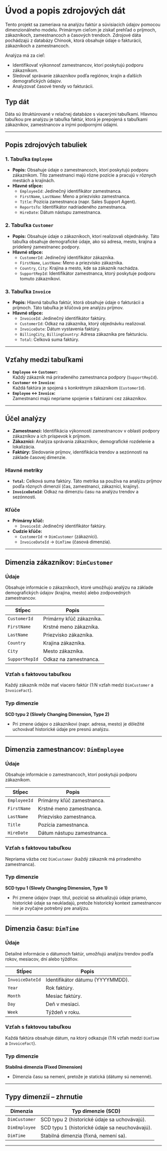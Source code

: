 # Úvod a popis zdrojových dát
Tento projekt sa zameriava na analýzu faktúr a súvisiacich údajov pomocou dimenzionálneho modelu. Primárnym cieľom je získať prehľad o príjmoch, zákazníkoch, zamestnancoch a časových trendoch. Zdrojové dáta pochádzajú z databázy Chinook, ktorá obsahuje údaje o fakturácii, zákazníkoch a zamestnancoch. 

Analýza má za cieľ:
- Identifikovať výkonnosť zamestnancov, ktorí poskytujú podporu zákazníkom.
- Sledovať správanie zákazníkov podľa regiónov, krajín a ďalších demografických údajov.
- Analyzovať časové trendy vo fakturácii.

## Typ dát
Dáta sú štruktúrované v relačnej databáze s viacerými tabuľkami. Hlavnou tabuľkou pre analýzu je tabuľka faktúr, ktorá je prepojená s tabuľkami zákazníkov, zamestnancov a inými podpornými údajmi.

---

## Popis zdrojových tabuliek

### 1. **Tabuľka `Employee`**
- **Popis:** Obsahuje údaje o zamestnancoch, ktorí poskytujú podporu zákazníkom. Títo zamestnanci majú rôzne pozície a pracujú v rôznych mestách a krajinách.
- **Hlavné stĺpce:**
  - `EmployeeId`: Jedinečný identifikátor zamestnanca.
  - `FirstName`, `LastName`: Meno a priezvisko zamestnanca.
  - `Title`: Pozícia zamestnanca (napr. Sales Support Agent).
  - `ReportsTo`: Identifikátor nadriadeného zamestnanca.
  - `HireDate`: Dátum nástupu zamestnanca.

### 2. **Tabuľka `Customer`**
- **Popis:** Obsahuje údaje o zákazníkoch, ktorí realizovali objednávky. Táto tabuľka obsahuje demografické údaje, ako sú adresa, mesto, krajina a pridelený zamestnanec podpory.
- **Hlavné stĺpce:**
  - `CustomerId`: Jedinečný identifikátor zákazníka.
  - `FirstName`, `LastName`: Meno a priezvisko zákazníka.
  - `Country`, `City`: Krajina a mesto, kde sa zákazník nachádza.
  - `SupportRepId`: Identifikátor zamestnanca, ktorý poskytuje podporu tomuto zákazníkovi.

### 3. **Tabuľka `Invoice`**
- **Popis:** Hlavná tabuľka faktúr, ktorá obsahuje údaje o fakturácii a príjmoch. Táto tabuľka je kľúčová pre analýzu príjmov.
- **Hlavné stĺpce:**
  - `InvoiceId`: Jedinečný identifikátor faktúry.
  - `CustomerId`: Odkaz na zákazníka, ktorý objednávku realizoval.
  - `InvoiceDate`: Dátum vystavenia faktúry.
  - `BillingCity`, `BillingCountry`: Adresa zákazníka pre fakturáciu.
  - `Total`: Celková suma faktúry.

---

## Vzťahy medzi tabuľkami
- **`Employee` ↔ `Customer`:**  
  Každý zákazník má priradeného zamestnanca podpory (`SupportRepId`).
- **`Customer` ↔ `Invoice`:**  
  Každá faktúra je spojená s konkrétnym zákazníkom (`CustomerId`).
- **`Employee` ↔ `Invoice`:**  
  Zamestnanci majú nepriame spojenie s faktúrami cez zákazníkov.

---

## Účel analýzy
- **Zamestnanci:** Identifikácia výkonnosti zamestnancov v oblasti podpory zákazníkov a ich príspevok k príjmom.
- **Zákazníci:** Analýza správania zákazníkov, demografické rozdelenie a lokalizácia.
- **Faktúry:** Sledovanie príjmov, identifikácia trendov a sezónnosti na základe časovej dimenzie.

### Hlavné metriky
- **`Total`**: Celková suma faktúry. Táto metrika sa používa na analýzu príjmov podľa rôznych dimenzií (čas, zamestnanci, zákazníci, krajiny).
- **`InvoiceDateId`**: Odkaz na dimenziu času na analýzu trendov a sezónnosti.

### Kľúče
- **Primárny kľúč:**  
  - `InvoiceId`: Jedinečný identifikátor faktúry.
- **Cudzie kľúče:**  
  - `CustomerId` → `DimCustomer` (zákazníci).  
  - `InvoiceDateId` → `DimTime` (časová dimenzia).

---

## Dimenzia zákazníkov: `DimCustomer`

### Údaje
Obsahuje informácie o zákazníkoch, ktoré umožňujú analýzu na základe demografických údajov (krajina, mesto) alebo zodpovedných zamestnancov.

| **Stĺpec**       | **Popis**                      |
|-------------------|--------------------------------|
| `CustomerId`      | Primárny kľúč zákazníka.      |
| `FirstName`       | Krstné meno zákazníka.        |
| `LastName`        | Priezvisko zákazníka.         |
| `Country`         | Krajina zákazníka.            |
| `City`            | Mesto zákazníka.              |
| `SupportRepId`    | Odkaz na zamestnanca.         |

### Vzťah s faktovou tabuľkou
Každý zákazník môže mať viacero faktúr (1:N vzťah medzi `DimCustomer` a `InvoiceFact`).

### Typ dimenzie
**SCD typu 2 (Slowly Changing Dimension, Type 2)**  
- Pri zmene údajov o zákazníkovi (napr. adresa, mesto) je dôležité uchovávať historické údaje pre presnú analýzu.

---

## Dimenzia zamestnancov: `DimEmployee`

### Údaje
Obsahuje informácie o zamestnancoch, ktorí poskytujú podporu zákazníkom.

| **Stĺpec**       | **Popis**                      |
|-------------------|--------------------------------|
| `EmployeeId`      | Primárny kľúč zamestnanca.    |
| `FirstName`       | Krstné meno zamestnanca.      |
| `LastName`        | Priezvisko zamestnanca.       |
| `Title`           | Pozícia zamestnanca.          |
| `HireDate`        | Dátum nástupu zamestnanca.    |

### Vzťah s faktovou tabuľkou
Nepriama väzba cez `DimCustomer` (každý zákazník má priradeného zamestnanca).

### Typ dimenzie
**SCD typu 1 (Slowly Changing Dimension, Type 1)**  
- Pri zmene údajov (napr. titul, pozícia) sa aktualizujú údaje priamo, historické údaje sa neukladajú, pretože historický kontext zamestnancov nie je zvyčajne potrebný pre analýzu.

---

## Dimenzia času: `DimTime`

### Údaje
Detailné informácie o dátumoch faktúr, umožňujú analýzu trendov podľa rokov, mesiacov, dní alebo týždňov.

| **Stĺpec**       | **Popis**                      |
|-------------------|--------------------------------|
| `InvoiceDateId`   | Identifikátor dátumu (YYYYMMDD). |
| `Year`            | Rok faktúry.                  |
| `Month`           | Mesiac faktúry.               |
| `Day`             | Deň v mesiaci.                |
| `Week`            | Týždeň v roku.                |

### Vzťah s faktovou tabuľkou
Každá faktúra obsahuje dátum, na ktorý odkazuje (1:N vzťah medzi `DimTime` a `InvoiceFact`).

### Typ dimenzie
**Stabilná dimenzia (Fixed Dimension)**  
- Dimenzia času sa nemení, pretože je statická (dátumy sú nemenné).

---

## Typy dimenzií – zhrnutie

| **Dimenzia**       | **Typ dimenzie (SCD)**                           |
|---------------------|-------------------------------------------------|
| `DimCustomer`       | SCD typu 2 (historické údaje sa uchovávajú).    |
| `DimEmployee`       | SCD typu 1 (historické údaje sa neuchovávajú).  |
| `DimTime`           | Stabilná dimenzia (fixná, nemení sa).           |

---

